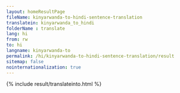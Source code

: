 ```yaml
---
layout: homeResultPage
fileName: kinyarwanda-to-hindi-sentence-translation
translatein: kinyarwanda_to_hindi
folderName : translate
lang: hi
from: rw
to: hi
langname: kinyarwanda-to
permalink: /hi/kinyarwanda-to-hindi-sentence-translation/result
sitemap: false
nointernationalization: true
---
```

{% include result/translateinto.html %}

<script src="/js/result/translation.js" data-foldername="{{page.folderName}}" data-lang="{{page.lang}}"></script>
